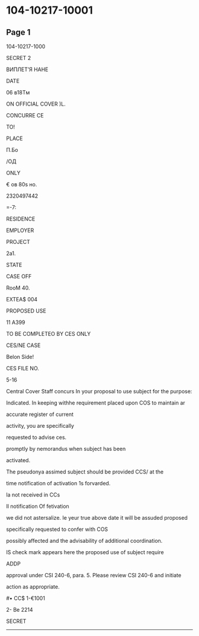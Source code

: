 # 104-10217-10001

## Page 1

104-10217-1000

SECRET 2

ВИПЛЕТʼЯ НАНЕ

DATE

06 в18Tм

ON OFFICIAL COVER )L.

CONCURRE CE

TO!

PLACE

П.Бо

/ОД

ONLY

€ ов 80s но.

2320497442

=-7:

RESIDENCE

EMPLOYER

PROJECT

2a1.

STATE

CASE OFF

RooM 40.

EXTEA$ 004

PROPOSED USE

11 A399

TO BE COMPLETEO BY CES ONLY

CES/NE CASE

Belon Side!

CES FILE NO.

5-16

Central Cover Staff concurs In your proposal to use subject for the purpose:

Indicated. In keeping withhe requirement placed upon COS to maintain ar

accurate register of current

activity, you are specifically

requested to advise ces.

promptly by nemorandus when subject has been

activated.

The pseudonya assimed subject should be provided CCS/ at the

time notification of activation 1s forvarded.

la not received in CCs

Il notification Of fetivation

we did not astersalize. Ie yeur true above date it will be assuded proposed

specifically requested to confer with COS

possibly affected and the advisability of additional coordination.

IS check mark appears here the proposed use of subject require

ADDP

approval under CSI 240-6, para. 5. Please review CSI 240-6 and initiate

action as appropriate.

#• CC$ 1-€1001

2- Be 2214

SECRET

---

